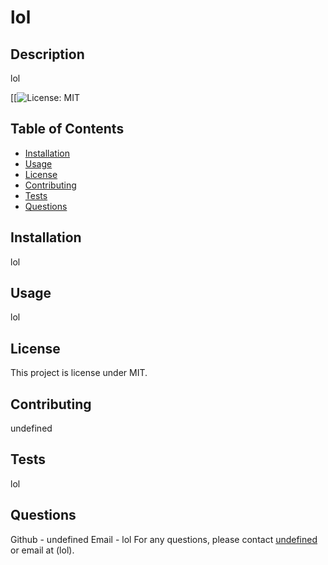 # lol

  ## Description 
  lol

  [[![License: MIT](https://img.shields.io/badge/License-MIT-yellow.svg)

  ## Table of Contents
- [Installation](#installation)
- [Usage](#usage)
- [License](#license)
- [Contributing](#contributions)
- [Tests](#tests)
- [Questions](#questions)

## Installation
lol

## Usage
lol

## License
This project is license under MIT.


## Contributing
undefined

## Tests
lol



## Questions
Github - undefined
Email - lol
For any questions, please contact [undefined](https:github.com/undefined) or email at (lol).


